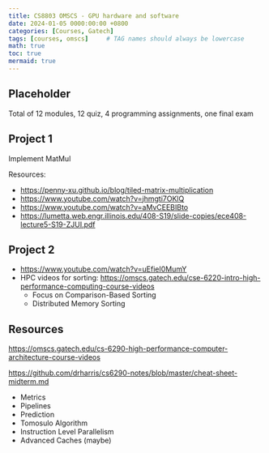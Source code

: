```yaml
---
title: CS8803 OMSCS - GPU hardware and software
date: 2024-01-05 0000:00:00 +0800
categories: [Courses, Gatech]
tags: [courses, omscs]     # TAG names should always be lowercase
math: true
toc: true
mermaid: true
---
```



## Placeholder

Total of 12 modules, 12 quiz, 4 programming assignments, one final exam

## Project 1

Implement MatMul

Resources:

* https://penny-xu.github.io/blog/tiled-matrix-multiplication
* https://www.youtube.com/watch?v=jhmgti7OKlQ
* https://www.youtube.com/watch?v=aMvCEEBIBto
* https://lumetta.web.engr.illinois.edu/408-S19/slide-copies/ece408-lecture5-S19-ZJUI.pdf


## Project 2

* https://www.youtube.com/watch?v=uEfieI0MumY
* HPC videos for sorting: https://omscs.gatech.edu/cse-6220-intro-high-performance-computing-course-videos
  * Focus on Comparison-Based Sorting
  * Distributed Memory Sorting


## Resources

https://omscs.gatech.edu/cs-6290-high-performance-computer-architecture-course-videos

https://github.com/drharris/cs6290-notes/blob/master/cheat-sheet-midterm.md

* Metrics
* Pipelines
* Prediction
* Tomosulo Algorithm
* Instruction Level Parallelism
* Advanced Caches (maybe)